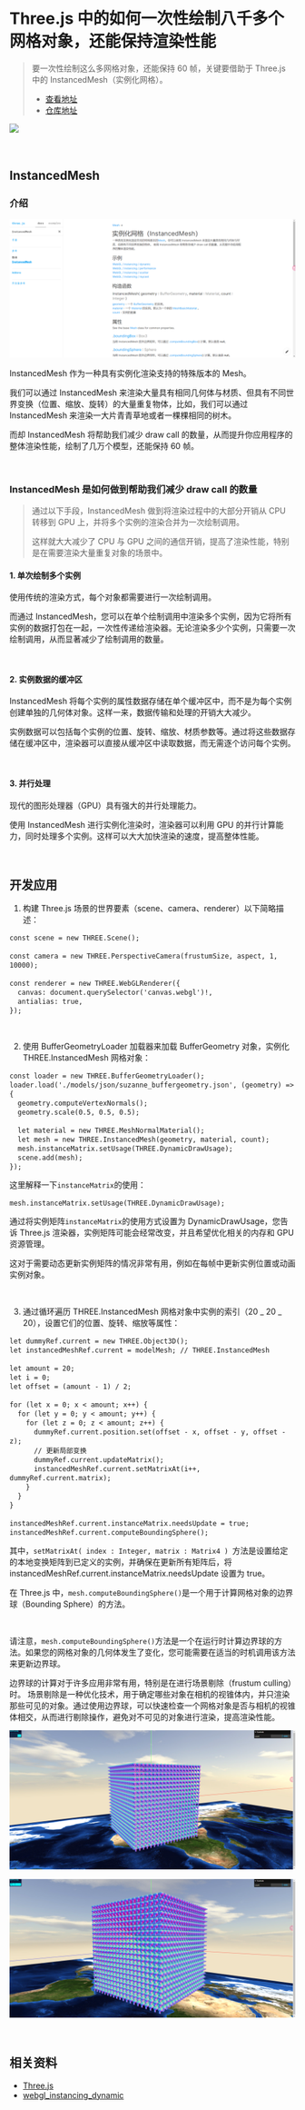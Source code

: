 # Three.js 中的如何一次性绘制八千多个网格对象，还能保持渲染性能

> 要一次性绘制这么多网格对象，还能保持 60 帧，关键要借助于 Three.js 中的 InstancedMesh（实例化网格）。
> 
> - [查看地址](https://three-js-demos-amber.vercel.app/Webgl_Instancing_Dynamic)
> - [仓库地址](https://github.com/WaterSeeding/three.js_demos)

![](./InstancedMesh/1.gif)

<br />

## InstancedMesh

### 介绍

![](./InstancedMesh/1.png)

InstancedMesh 作为一种具有实例化渲染支持的特殊版本的 Mesh。

我们可以通过 InstancedMesh 来渲染大量具有相同几何体与材质、但具有不同世界变换（位置、缩放、旋转）的大量重复物体，比如，我们可以通过 InstancedMesh 来渲染一大片青青草地或者一棵棵相同的树木。

而却 InstancedMesh 将帮助我们减少 draw call 的数量，从而提升你应用程序的整体渲染性能，绘制了几万个模型，还能保持 60 帧。

<br />

### InstancedMesh 是如何做到帮助我们减少 draw call 的数量

> 通过以下手段，InstancedMesh 做到将渲染过程中的大部分开销从 CPU 转移到 GPU 上，并将多个实例的渲染合并为一次绘制调用。
>
> 这样就大大减少了 CPU 与 GPU 之间的通信开销，提高了渲染性能，特别是在需要渲染大量重复对象的场景中。

#### 1. 单次绘制多个实例

使用传统的渲染方式，每个对象都需要进行一次绘制调用。

而通过 InstancedMesh，您可以在单个绘制调用中渲染多个实例，因为它将所有实例的数据打包在一起，一次性传递给渲染器。无论渲染多少个实例，只需要一次绘制调用，从而显著减少了绘制调用的数量。

<br />

#### 2. 实例数据的缓冲区

InstancedMesh 将每个实例的属性数据存储在单个缓冲区中，而不是为每个实例创建单独的几何体对象。这样一来，数据传输和处理的开销大大减少。

实例数据可以包括每个实例的位置、旋转、缩放、材质参数等。通过将这些数据存储在缓冲区中，渲染器可以直接从缓冲区中读取数据，而无需逐个访问每个实例。

<br />

#### 3. 并行处理

现代的图形处理器（GPU）具有强大的并行处理能力。

使用 InstancedMesh 进行实例化渲染时，渲染器可以利用 GPU 的并行计算能力，同时处理多个实例。这样可以大大加快渲染的速度，提高整体性能。

<br />

## 开发应用

1. 构建 Three.js 场景的世界要素（scene、camera、renderer）以下简略描述：

```tsx
const scene = new THREE.Scene();

const camera = new THREE.PerspectiveCamera(frustumSize, aspect, 1, 10000);

const renderer = new THREE.WebGLRenderer({
  canvas: document.querySelector('canvas.webgl')!,
  antialias: true,
});
```

<br />

2. 使用 BufferGeometryLoader 加载器来加载 BufferGeometry 对象，实例化 THREE.InstancedMesh 网格对象：

```tsx
const loader = new THREE.BufferGeometryLoader();
loader.load('./models/json/suzanne_buffergeometry.json', (geometry) => {
  geometry.computeVertexNormals();
  geometry.scale(0.5, 0.5, 0.5);

  let material = new THREE.MeshNormalMaterial();
  let mesh = new THREE.InstancedMesh(geometry, material, count);
  mesh.instanceMatrix.setUsage(THREE.DynamicDrawUsage);
  scene.add(mesh);
});
```

这里解释一下`instanceMatrix`的使用：

```tsx
mesh.instanceMatrix.setUsage(THREE.DynamicDrawUsage);
```

通过将实例矩阵`instanceMatrix`的使用方式设置为 DynamicDrawUsage，您告诉 Three.js 渲染器，实例矩阵可能会经常改变，并且希望优化相关的内存和 GPU 资源管理。

这对于需要动态更新实例矩阵的情况非常有用，例如在每帧中更新实例位置或动画实例对象。

<br />

3. 通过循环遍历 THREE.InstancedMesh 网格对象中实例的索引（20 _ 20 _ 20），设置它们的位置、旋转、缩放等属性：

```tsx
let dummyRef.current = new THREE.Object3D();
let instancedMeshRef.current = modelMesh; // THREE.InstancedMesh

let amount = 20;
let i = 0;
let offset = (amount - 1) / 2;

for (let x = 0; x < amount; x++) {
  for (let y = 0; y < amount; y++) {
    for (let z = 0; z < amount; z++) {
      dummyRef.current.position.set(offset - x, offset - y, offset - z);
      // 更新局部变换
      dummyRef.current.updateMatrix();
      instancedMeshRef.current.setMatrixAt(i++, dummyRef.current.matrix);
    }
  }
}

instancedMeshRef.current.instanceMatrix.needsUpdate = true;
instancedMeshRef.current.computeBoundingSphere();
```

其中，`setMatrixAt( index : Integer, matrix : Matrix4 ) `方法是设置给定的本地变换矩阵到已定义的实例，并确保在更新所有矩阵后，将 instancedMeshRef.current.instanceMatrix.needsUpdate 设置为 true。

在 Three.js 中，`mesh.computeBoundingSphere()`是一个用于计算网格对象的边界球（Bounding Sphere）的方法。

<br />

请注意，`mesh.computeBoundingSphere()`方法是一个在运行时计算边界球的方法。如果您的网格对象的几何体发生了变化，您可能需要在适当的时机调用该方法来更新边界球。

边界球的计算对于许多应用非常有用，特别是在进行场景剔除（frustum culling）时。
场景剔除是一种优化技术，用于确定哪些对象在相机的视锥体内，并只渲染那些可见的对象。通过使用边界球，可以快速检查一个网格对象是否与相机的视锥体相交，从而进行剔除操作，避免对不可见的对象进行渲染，提高渲染性能。

![](./InstancedMesh/2.png)

![](./InstancedMesh/3.png)

<br />

## 相关资料

- [Three.js](https://threejs.org/)
- [webgl_instancing_dynamic](https://threejs.org/examples/#webgl_instancing_dynamic)
